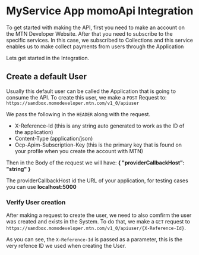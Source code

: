 # MyService App momoApi Integration
To get started with making the API, first you need to make an account on 
the MTN Developer Website. After that you need to subscribe to the specific 
services. In this case, we subscribed to Collections and this service enables
us to make collect payments from users through the Application

Lets get started in the Integration.

## Create a default User
Usually this default user can be called the Application that is going to
consume the API.
To create this user, we make a `POST` Request to:
`https://sandbox.momodeveloper.mtn.com/v1_0/apiuser`

We pass the following in the `HEADER` along with the request.
-  X-Reference-Id (this is any string auto generated to work as the ID of the application)
-  Content-Type (application/json)
-  Ocp-Apim-Subscription-Key (this is the primary key that is found on your profile when you create the account with MTN)

Then in the Body of the request we will have:
**{ "providerCallbackHost": "string" }**

The providerCallbackHost id the URL of your application, for testing cases you can use **localhost:5000**

### Verify User creation
After making a request to create the user, we need to also comfirm the user was created and exists in the System.
To do that, we make a `GET` request to `https://sandbox.momodeveloper.mtn.com/v1_0/apiuser/{X-Reference-Id}`.

As you can see, the `X-Reference-Id` is passed as a parameter, this is the very refence ID we used when creating the User.


